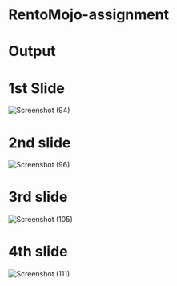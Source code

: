 # RentoMojo-assignment





# Output

# 1st Slide
![Screenshot (94)](https://user-images.githubusercontent.com/87610812/179778150-a626aaec-f1dc-4dfb-869f-b8ab9f60d128.png)

# 2nd slide

![Screenshot (96)](https://user-images.githubusercontent.com/87610812/179778179-dcf5b78c-f98c-4c83-acc6-b4c7e4d507ba.png)

# 3rd slide

![Screenshot (105)](https://user-images.githubusercontent.com/87610812/179778197-a85bc8ea-13c6-4859-9222-c6e35601013a.png)

# 4th slide

![Screenshot (111)](https://user-images.githubusercontent.com/87610812/179778211-163cd995-2464-4335-a680-44b39005dd73.png)
